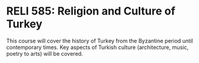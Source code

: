 # RELI 585: Religion and Culture of Turkey

This course will cover the history of Turkey from the Byzantine period until contemporary times. Key aspects of Turkish culture (architecture, music, poetry to arts) will be covered.